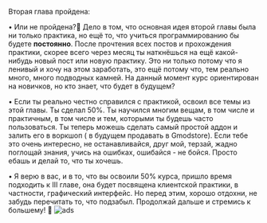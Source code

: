 Вторая глава пройдена:

• Или не пройдена?🤷 Дело в том, что основная идея второй главы была ни только практика, но ещё то, что учиться программированию бы будете **постоянно**. После прочтения всех постов и прохождения практики, скорее всего через месяц ты наткнёшься на ещё какой-нибудь новый пост или новую практику. Это ни только потому что я ленивый и хочу на этом заработать, это ещё потому что, тем реально много, много подводных камней. На данный момент курс ориентирован на новичков, но кто знает, что будет в будущем?

• Если ты реально честно справился с практикой, освоил все темы из этой главы. Ты сделал 50%. Ты научился многим вещам, в том числе и практичным, в том числе и тем, которыми ты будешь часто пользоваться. Ты теперь можешь сделать самый простой аддон и залить его в воркшоп ( в будущем продавать в Gmodstore). Если тебе это очень интересно, не останавливайся, друг мой, терзай, жадно поглощай знания, учись на ошибках, ошибайся - не бойся. Просто ебашь и делай то, что ты хочешь.

• Я верю в вас, и в то, что вы освоили 50% курса, пришло время подходить к III главе, она будет посвящена клиентской практики, в частности, графический интерфейс. Но перед этим, хорошо отдохни, не забудь перечитать то, что подзабыл. Продолжай дальше и стремись к большему! 👼
![ads](https://i.imgur.com/tWwjI5e.png)
